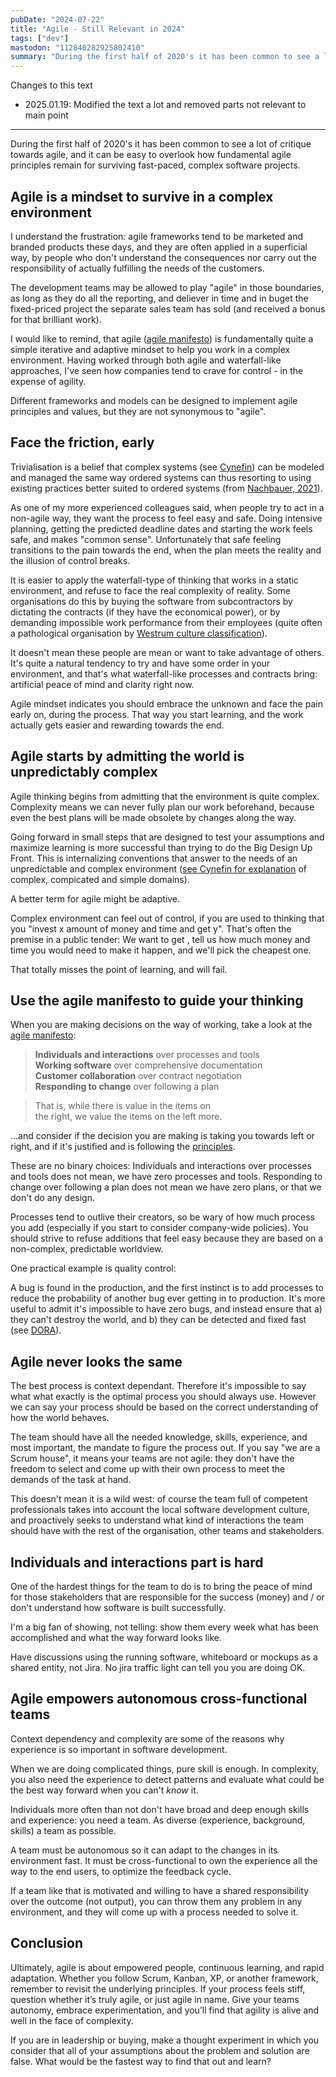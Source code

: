 ```yaml
---
pubDate: "2024-07-22"
title: "Agile - Still Relevant in 2024"
tags: ["dev"]
mastodon: "112840282925802410"
summary: "During the first half of 2020's it has been common to see a lot of critique towards agile, and it can be easy to overlook how fundamental agile principles remain for surviving fast-paced, complex software projects."
---
```


Changes to this text
- 2025.01.19: Modified the text a lot and removed parts not relevant to main point

---

During the first half of 2020's it has been common to see a lot of critique towards agile, and it can be easy to overlook how fundamental agile principles remain for surviving fast-paced, complex software projects.

## Agile is a mindset to survive in a complex environment

I understand the frustration: agile frameworks tend to be marketed and branded products these days, and they are often applied in a superficial way, by people who don't understand the consequences nor carry out the responsibility of actually fulfilling the needs of the customers.

The development teams may be allowed to play "agile" in those boundaries, as long as they do all the reporting, and deliever in time and in buget the fixed-priced project the separate sales team has sold (and received a bonus for that brilliant work).

I would like to remind, that agile ([agile manifesto](https://agilemanifesto.org)) is fundamentally quite a simple iterative and adaptive mindset to help you work in a complex environment. Having worked through both agile and waterfall-like approaches, I've seen how companies tend to crave for control - in the expense of agility.

Different frameworks and models can be designed to implement agile principles and values, but they are not synonymous to "agile".

## Face the friction, early

Trivialisation is a belief that complex systems (see [Cynefin](https://en.wikipedia.org/wiki/Cynefin_framework)) can be modeled and managed the same way ordered systems can thus resorting to using existing practices better suited to ordered systems (from [Nachbauer, 2021](https://www.sciencedirect.com/science/article/pii/S2666721521000119)).

As one of my more experienced colleagues said, when people try to act in a non-agile way, they want the process to feel easy and safe. Doing intensive planning, getting the predicted deadline dates and starting the work feels safe, and makes "common sense". Unfortunately that safe feeling transitions to the pain towards the end, when the plan meets the reality and the illusion of control breaks.

It is easier to apply the waterfall-type of thinking that works in a static environment, and refuse to face the real complexity of reality. Some organisations do this by buying the software from subcontractors by dictating the contracts (if they have the economical power), or by demanding impossible work performance from their employees (quite often a pathological organisation by [Westrum culture classification](https://dora.dev/capabilities/generative-organizational-culture/)).

It doesn't mean these people are mean or want to take advantage of others. It's quite a natural tendency to try and have some order in your environment, and that's what waterfall-like processes and contracts bring: artificial peace of mind and clarity right now. 

Agile mindset indicates you should embrace the unknown and face the pain early on, during the process. That way you start learning, and the work actually gets easier and rewarding towards the end.

## Agile starts by admitting the world is unpredictably complex

Agile thinking begins from admitting that the environment is quite complex. Complexity means we can never fully plan our work beforehand, because even the best plans will be made obsolete by changes along the way. 

Going forward in small steps that are designed to test your assumptions and maximize learning is more successful than trying to do the Big Design Up Front. This is internalizing conventions that answer to the needs of an unpredictable and complex environment ([see Cynefin for explanation](https://en.wikipedia.org/wiki/Cynefin_framework) of complex, compicated and simple domains).

A better term for agile might be adaptive.

Complex environment can feel out of control, if you are used to thinking that you "invest x amount of money and time and get y". That's often the premise in a public tender: We want to get <this thing>, tell us how much money and time you would need to make it happen, and we'll pick the cheapest one.

That totally misses the point of learning, and will fail.

## Use the agile manifesto to guide your thinking

When you are making decisions on the way of working, take a look at the [agile manifesto](https://agilemanifesto.org):

> **Individuals and interactions** over processes and tools  
> **Working software** over comprehensive documentation  
> **Customer collaboration** over contract negotiation  
> **Responding to change** over following a plan  

> That is, while there is value in the items on  
> the right, we value the items on the left more.

...and consider if the decision you are making is taking you towards left or right, and if it's justified and is following the [principles](https://agilemanifesto.org/principles.html). 

These are no binary choices: Individuals and interactions over processes and tools does not mean, we have zero processes and tools. Responding to change over following a plan does not mean we have zero plans, or that we don't do any design.

Processes tend to outlive their creators, so be wary of how much process you add (especially if you start to consider company-wide policies). You should strive to refuse additions that feel easy because they are based on a non-complex, predictable worldview. 

One practical example is quality control: 

A bug is found in the production, and the first instinct is to add processes to reduce the probability of another bug ever getting in to production. It's more useful to admit it's impossible to have zero bugs, and instead ensure that a) they can't destroy the world, and b) they can be detected and fixed fast (see [DORA](https://dora.dev/quickcheck/)).

## Agile never looks the same

The best process is context dependant. Therefore it's impossible to say what what exactly is the optimal process you should always use. However we can say your process should be based on the correct understanding of how the world behaves.

The team should have all the needed knowledge, skills, experience, and most important, the mandate to figure the process out. If you say "we are a Scrum house", it means your teams are not agile: they don't have the freedom to select and come up with their own process to meet the demands of the task at hand.

This doesn't mean it is a wild west: of course the team full of competent professionals takes into account the local software development culture, and proactively seeks to understand what kind of interactions the team should have with the rest of the organisation, other teams and stakeholders.

## Individuals and interactions part is hard

One of the hardest things for the team to do is to bring the peace of mind for those stakeholders that are responsible for the success (money) and / or don't understand how software is built successfully. 

I'm a big fan of showing, not telling: show them every week what has been accomplished and what the way forward looks like. 

Have discussions using the running software, whiteboard or mockups as a shared entity, not Jira. No jira traffic light can tell you you are doing OK.

## Agile empowers autonomous cross-functional teams

Context dependency and complexity are some of the reasons why experience is so important in software development. 

When we are doing complicated things, pure skill is enough. In complexity, you also need the experience to detect patterns and evaluate what could be the best way forward when you can't *know* it.

Individuals more often than not don't have broad and deep enough skills and experience: you need a team. As diverse (experience, background, skills) a team as possible.

A team must be autonomous so it can adapt to the changes in its environment fast. It must be cross-functional to own the experience all the way to the end users, to optimize the feedback cycle.

If a team like that is motivated and willing to have a shared responsibility over the outcome (not output), you can throw them any problem in any environment, and they will come up with a process needed to solve it.

## Conclusion

Ultimately, agile is about empowered people, continuous learning, and rapid adaptation. Whether you follow Scrum, Kanban, XP, or another framework, remember to revisit the underlying principles. If your process feels stiff, question whether it’s truly agile, or just agile in name. Give your teams autonomy, embrace experimentation, and you’ll find that agility is alive and well in the face of complexity.

If you are in leadership or buying, make a thought experiment in which you consider that all of your assumptions about the problem and solution are false. What would be the fastest way to find that out and learn?